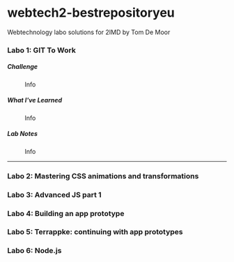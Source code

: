 webtech2-bestrepositoryeu
=========================

Webtechnology labo solutions for 2IMD by Tom De Moor

### Labo 1: GIT To Work ###

##### Challenge

<dl>
  <dd>Info</dd>
</dl>
  
##### What I've Learned

<dl>
  <dd>Info</dd>
</dl>
  
##### Lab Notes

<dl>
  <dd>Info</dd>
</dl>

* * *

### Labo 2: Mastering CSS animations and transformations ###

### Labo 3: Advanced JS part 1 ###

### Labo 4: Building an app prototype ###

### Labo 5: Terrappke: continuing with app prototypes ###

### Labo 6: Node.js ###


